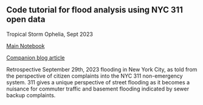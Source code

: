 ## Code tutorial for flood analysis using NYC 311 open data
Tropical Storm Ophelia, Sept 2023

[Main Notebook](311_Investigation.ipynb)

[Companion blog article](https://www.linkedin.com/pulse/flooding-nyc-311-complaints-retrospective-priscilla-cole-d8yee)

Retrospective September 29th, 2023 flooding in New York City, as told from the perspective of citizen complaints into the NYC 311 non-emergency system. 311 gives a unique perspective of street flooding as it becomes a nuisance for commuter traffic and basement flooding indicated by sewer backup complaints. 

